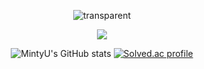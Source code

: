 <div align="center">
  
  ![transparent](https://capsule-render.vercel.app/api?type=soft&color=00b894&&fontColor=ecf0f1&text=welcome&height=150&fontSize=80&desc=MintyU's%20Github%20Profile&descAlignY=75&descAlign=60&animation=twinkling)

  <img src="https://img.shields.io/badge/C++-00599C?style=for-the-badge&logo=C%2B%2B&logoColor=white"/></a>


  ![MintyU's GitHub stats](https://github-readme-stats.vercel.app/api?username=MintyU&show_icons=true&theme=radical)
  [![Solved.ac profile](http://mazassumnida.wtf/api/v2/generate_badge?boj={MintyU})](https://solved.ac/{MintyU})
</div>
